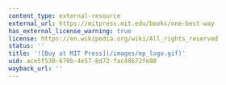 ```yaml
---
content_type: external-resource
external_url: https://mitpress.mit.edu/books/one-best-way
has_external_license_warning: true
license: https://en.wikipedia.org/wiki/All_rights_reserved
status: ''
title: '![Buy at MIT Press](/images/mp_logo.gif)'
uid: ace5f530-670b-4e57-8d72-fac48672fe80
wayback_url: ''
---
```

